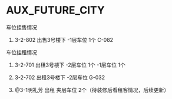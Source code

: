 # AUX_FUTURE_CITY
车位挂售情况

1. 3-2-802 出售3号楼下 -1层车位 1个 C-082




车位挂租情况

1. 3-2-701 出租3号楼下 -2层车位 1个
                      -1层车位 1个

2. 3-2-702 出租3号楼下 -2层车位 G-032

3. @3-1明礼芳 出租 夹层车位 2个（待装修后看租客情况，后续更新）
